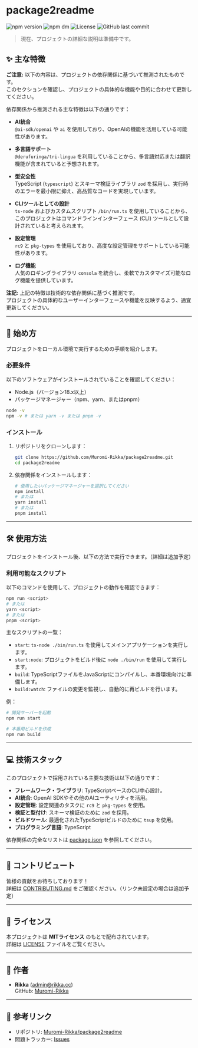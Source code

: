 # package2readme

![npm version](https://img.shields.io/npm/v/package2readme)
![npm dm](https://img.shields.io/npm/dm/package2readme)
![License](https://img.shields.io/badge/license-MIT-green)
![GitHub last commit](https://img.shields.io/github/last-commit/Muromi-Rikka/package2readme)

> 現在、プロジェクトの詳細な説明は準備中です。

## ✨ 主な特徴

**ご注意:** 以下の内容は、プロジェクトの依存関係に基づいて推測されたものです。  
このセクションを確認し、プロジェクトの具体的な機能や目的に合わせて更新してください。

依存関係から推測される主な特徴は以下の通りです：

- **AI統合**  
  `@ai-sdk/openai` や `ai` を使用しており、OpenAIの機能を活用している可能性があります。
  
- **多言語サポート**  
  `@derufuringa/tri-lingua` を利用していることから、多言語対応または翻訳機能が含まれていると予想されます。

- **型安全性**  
  TypeScript (`typescript`) とスキーマ検証ライブラリ `zod` を採用し、実行時のエラーを最小限に抑え、高品質なコードを実現しています。

- **CLIツールとしての設計**  
  `ts-node` およびカスタムスクリプト `/bin/run.ts` を使用していることから、このプロジェクトはコマンドラインインターフェース (CLI) ツールとして設計されていると考えられます。

- **設定管理**  
  `rc9` と `pkg-types` を使用しており、高度な設定管理をサポートしている可能性があります。

- **ログ機能**  
  人気のロギングライブラリ `consola` を統合し、柔軟でカスタマイズ可能なログ機能を提供しています。

**注記:** 上記の特徴は技術的な依存関係に基づく推測です。  
プロジェクトの具体的なユーザーインターフェースや機能を反映するよう、適宜更新してください。

---

## 🚀 始め方

プロジェクトをローカル環境で実行するための手順を紹介します。

### 必要条件

以下のソフトウェアがインストールされていることを確認してください：
- Node.js（バージョン18.x以上）
- パッケージマネージャー（npm、yarn、またはpnpm）

```bash
node -v
npm -v # または yarn -v または pnpm -v
```

### インストール

1. リポジトリをクローンします：
   ```bash
   git clone https://github.com/Muromi-Rikka/package2readme.git
   cd package2readme
   ```

2. 依存関係をインストールします：
   ```bash
   # 使用したいパッケージマネージャーを選択してください
   npm install
   # または
   yarn install
   # または
   pnpm install
   ```

---

## 🛠️ 使用方法

プロジェクトをインストール後、以下の方法で実行できます。（詳細は追加予定）

### 利用可能なスクリプト

以下のコマンドを使用して、プロジェクトの動作を確認できます：
```bash
npm run <script>
# または
yarn <script>
# または
pnpm <script>
```

主なスクリプトの一覧：
- `start`: `ts-node ./bin/run.ts` を使用してメインアプリケーションを実行します。
- `start:node`: プロジェクトをビルド後に `node ./bin/run` を使用して実行します。
- `build`: TypeScriptファイルをJavaScriptにコンパイルし、本番環境向けに準備します。
- `build:watch`: ファイルの変更を監視し、自動的に再ビルドを行います。

例：
```bash
# 開発サーバーを起動
npm run start

# 本番用ビルドを作成
npm run build
```

---

## 💻 技術スタック

このプロジェクトで採用されている主要な技術は以下の通りです：

- **フレームワーク・ライブラリ**: TypeScriptベースのCLI中心設計。
- **AI統合**: OpenAI SDKやその他のAIユーティリティを活用。
- **設定管理**: 設定関連のタスクに `rc9` と `pkg-types` を使用。
- **検証と型付け**: スキーマ検証のために `zod` を採用。
- **ビルドツール**: 最適化されたTypeScriptビルドのために `tsup` を使用。
- **プログラミング言語**: TypeScript

依存関係の完全なリストは [package.json](package.json) を参照してください。

---

## 🤝 コントリビュート

皆様の貢献をお待ちしております！  
詳細は [CONTRIBUTING.md](CONTRIBUTING.md) をご確認ください。（リンク未設定の場合は追加予定）

---

## 📄 ライセンス

本プロジェクトは **MITライセンス** のもとで配布されています。  
詳細は [LICENSE](LICENSE) ファイルをご覧ください。

---

## 👤 作者

- **Rikka** (admin@rikka.cc)  
  GitHub: [Muromi-Rikka](https://github.com/Muromi-Rikka)

---

## 🔗 参考リンク

- リポジトリ: [Muromi-Rikka/package2readme](https://github.com/Muromi-Rikka/package2readme)
- 問題トラッカー: [Issues](https://github.com/Muromi-Rikka/package2readme/issues)